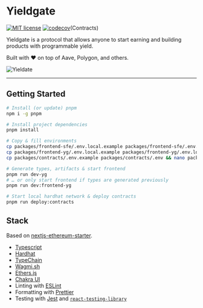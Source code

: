 # Yieldgate

[![MIT license](https://img.shields.io/badge/License-MIT-blue.svg)](https://yieldgate.mit-license.org/)
[![codecov](https://codecov.io/gh/yieldgate/yieldgate/branch/develop/graph/badge.svg?token=Y1BVBCAJK5)](https://codecov.io/gh/yieldgate/yieldgate)(Contracts)

Yieldgate is a protocol that allows anyone to start earning and building products with programmable yield.

Built with ❤️ on top of Aave, Polygon, and others.

![Yieldate](https://i.imgur.com/j316O86.png "Yieldgate")

---

## Getting Started

```bash
# Install (or update) pnpm
npm i -g pnpm

# Install project dependencies
pnpm install

# Copy & fill environments
cp packages/frontend-sfe/.env.local.example packages/frontend-sfe/.env.local && nano packages/frontend-sfe/.env.local
cp packages/frontend-yg/.env.local.example packages/frontend-yg/.env.local && nano packages/frontend-yg/.env.local
cp packages/contracts/.env.example packages/contracts/.env && nano packages/contracts/.env

# Generate types, artifacts & start frontend
pnpm run dev-yg
# … or only start frontend if types are generated previously
pnpm run dev:frontend-yg

# Start local hardhat network & deploy contracts
pnpm run deploy:contracts
```

## Stack

Based on [nextjs-ethereum-starter](https://github.com/ChangoMan/nextjs-ethereum-starter).

- [Typescript](https://www.typescriptlang.org/)
- [Hardhat](https://hardhat.org/)
- [TypeChain](https://github.com/ethereum-ts/TypeChain)
- [Wagmi.sh](https://wagmi.sh/)
- [Ethers.js](https://docs.ethers.io/v5/)
- [Chakra UI](https://chakra-ui.com/)
- Linting with [ESLint](https://eslint.org/)
- Formatting with [Prettier](https://prettier.io/)
- Testing with [Jest](https://jestjs.io/) and [`react-testing-library`](https://testing-library.com/docs/react-testing-library/intro)
